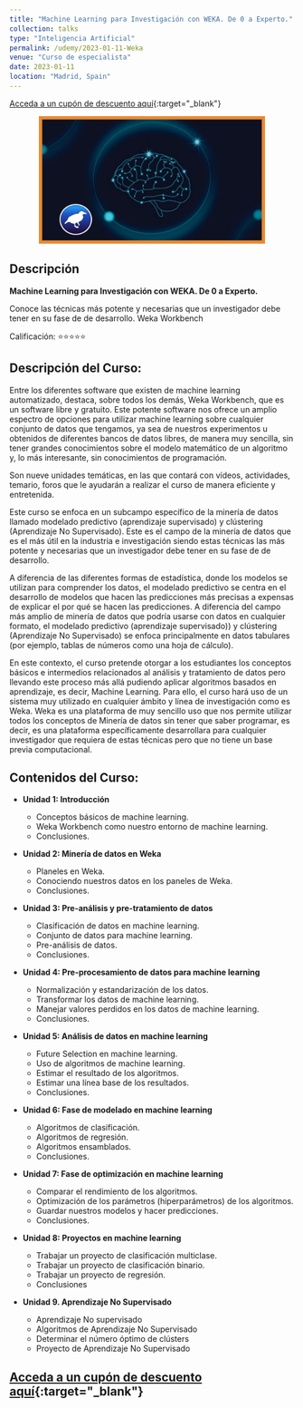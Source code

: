 ```yaml
---
title: "Machine Learning para Investigación con WEKA. De 0 a Experto."
collection: talks
type: "Inteligencia Artificial"
permalink: /udemy/2023-01-11-Weka
venue: "Curso de especialista"
date: 2023-01-11
location: "Madrid, Spain"
---
```


[Acceda a un cupón de descuento aquí](https://www.udemy.com/course/machine-learning-para-investigacion-con-weka/?couponCode=DIC_2024){:target="_blank"}

<div>
<p align = "center">
<img src="/images/courses/weka1.png" alt="Machine Learning con Weka" width="400">
</p>
</div>

## Descripción

<b>Machine Learning para Investigación con WEKA. De 0 a Experto.</b>

Conoce las técnicas más potente y necesarias que un investigador debe tener en su fase de de desarrollo. Weka Workbench

Calificación: ⭐⭐⭐⭐⭐

## Descripción del Curso:

Entre los diferentes software que existen de machine learning automatizado, destaca, sobre todos los demás, Weka Workbench, que es un software libre y gratuito. Este potente software nos ofrece un amplio espectro de opciones para utilizar machine learning sobre cualquier conjunto de datos que tengamos, ya sea de nuestros experimentos u obtenidos de diferentes bancos de datos libres, de manera muy sencilla, sin tener grandes conocimientos sobre el modelo matemático de un algoritmo y, lo más interesante, sin conocimientos de programación.

Son nueve unidades temáticas, en las que contará con vídeos, actividades, temario, foros que le ayudarán a realizar el curso de manera eficiente y entretenida.

Este curso se enfoca en un subcampo específico de la minería de datos llamado modelado predictivo (aprendizaje supervisado) y clústering (Aprendizaje No Supervisado). Este es el campo de la minería de datos que es el más útil en la industria e investigación siendo estas técnicas las más potente y necesarias que un investigador debe tener en su fase de de desarrollo.

A diferencia de las diferentes formas de estadística, donde los modelos se utilizan para comprender los datos, el modelado predictivo se centra en el desarrollo de modelos que hacen las predicciones más precisas a expensas de explicar el por qué se hacen las predicciones. A diferencia del campo más amplio de minería de datos que podría usarse con datos en cualquier formato, el modelado predictivo (aprendizaje supervisado)) y clústering (Aprendizaje No Supervisado) se enfoca principalmente en datos tabulares (por ejemplo, tablas de números como una hoja de cálculo).

En este contexto, el curso pretende otorgar a los estudiantes los conceptos básicos e intermedios relacionados al análisis y tratamiento de datos pero llevando este proceso más allá pudiendo aplicar algoritmos basados en aprendizaje, es decir, Machine Learning. Para ello, el curso hará uso de un sistema muy utilizado en cualquier ámbito y línea de investigación como es Weka. Weka es una plataforma de muy sencillo uso que nos permite utilizar todos los conceptos de Minería de datos sin tener que saber programar, es decir, es una plataforma específicamente desarrollara para cualquier investigador que requiera de estas técnicas pero que no tiene un base previa computacional.

## Contenidos del Curso:

- __Unidad 1: Introducción__
    - Conceptos básicos de machine learning.
    - Weka Workbench como nuestro entorno de machine learning.
    - Conclusiones.

- __Unidad 2: Minería de datos en Weka__
    - Planeles en Weka.
    - Conociendo nuestros datos en los paneles de Weka.
    - Conclusiones.

- __Unidad 3: Pre-análisis y pre-tratamiento de datos__
    - Clasificación de datos en machine learning.
    - Conjunto de datos para machine learning.
    - Pre-análisis de datos.
    - Conclusiones.

- __Unidad 4: Pre-procesamiento de datos para machine learning__
    - Normalización y estandarización de los datos.
    - Transformar los datos de machine learning.
    - Manejar valores perdidos en los datos de machine learning.
    - Conclusiones.

- __Unidad 5: Análisis de datos en machine learning__
    - Future Selection en machine learning.
    - Uso de algoritmos de machine learning.
    - Estimar el resultado de los algoritmos.
    - Estimar una línea base de los resultados.
    - Conclusiones.

- __Unidad 6: Fase de modelado en machine learning__
    - Algoritmos de clasificación.
    - Algoritmos de regresión.
    - Algoritmos ensamblados.
    - Conclusiones.

- __Unidad 7: Fase de optimización en machine learning__
    - Comparar el rendimiento de los algoritmos.
    - Optimización de los parámetros (hiperparámetros) de los algoritmos.
    - Guardar nuestros modelos y hacer predicciones.
    - Conclusiones.

- __Unidad 8: Proyectos en machine learning__
    - Trabajar un proyecto de clasificación multiclase.
    - Trabajar un proyecto de clasificación binario.
    - Trabajar un proyecto de regresión.
    - Conclusiones

- __Unidad 9. Aprendizaje No Supervisado__
    - Aprendizaje No supervisado
    - Algoritmos de Aprendizaje No Supervisado
    - Determinar el número óptimo de clústers
    - Proyecto de Aprendizaje No Supervisado

## [Acceda a un cupón de descuento aquí](https://www.udemy.com/course/machine-learning-para-investigacion-con-weka/?couponCode=DIC_2024){:target="_blank"}

